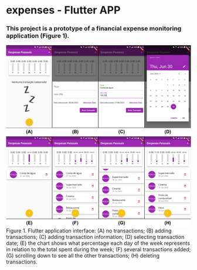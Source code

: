 # expenses - Flutter APP

### This project is a prototype of a financial expense monitoring application (Figure 1). 

![First Screen](https://github.com/CaioNoboa/expenses_APP_Flutter/blob/main/assets/images/Slide1.JPG)
![Second Screen](https://github.com/CaioNoboa/expenses_APP_Flutter/blob/main/assets/images/Slide2.JPG)
Figure 1. Flutter application interface: (A) no transactions; (B) adding transactions; (C) adding transaction information; (D) selecting transaction date; (E) the chart shows what percentage each day of the week represents in relation to the total spent during the week; (F) several transactions added; (G) scrolling down to see all the other transactions; (H) deleting transactions.